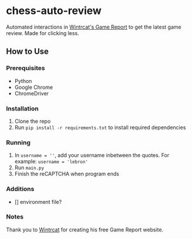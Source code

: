 # chess-auto-review
 
Automated interactions in [Wintrcat's Game Report](https://chess.wintrcat.uk/) to get the latest game review. Made for clicking less.

## How to Use
### Prerequisites
- Python 
- Google Chrome
- ChromeDriver

### Installation
1. Clone the repo
2. Run `pip install -r requirements.txt` to install required dependencies

### Running 
1. In `username = ''`, add your username inbetween the quotes. For example: `username = 'lebron'`
2. Run `main.py`
3. Finish the reCAPTCHA when program ends

### Additions
- [] environment file? 

### Notes
Thank you to [Wintrcat](https://github.com/WintrCat) for creating his free Game Report website.
